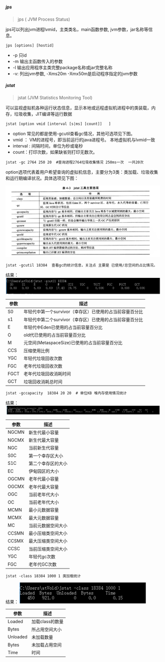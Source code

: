 ##### jps 

> jps ( JVM Process Status)

 jps可以列出jvm进程lvmid，主类类名，main函数参数, jvm参数，jar名称等信息。

```shell
jps [options] [hostid]
```

- -p  只id
- -m 输出主函数传入的参数
- -l   输出应用程序主类完整package名称或jar完整名称
- -v: 列出jvm参数, -Xms20m -Xmx50m是启动程序指定的jvm参数



##### jstat

> jstat (JVM Statistics Monitoring Tool)

可以监视虚拟机各种运行状态信息，显示本地或远程虚拟机进程中的类装载，内存，垃圾收集，JIT编译等运行数据

```
jstat [option vmid [interval [s|ms] [count]]   ]
```

- option 常见的都是使用-gcutil查看gc情况，其他可选项见下图。
- vmid ： VM的进程号，即当前运行的java进程号。 本地虚拟机与lvmid一致
- interval : 间隔时间，单位为秒或毫秒
- count：打印次数，如果缺省则打印无数次。

```
jstat -gc 2764 250 20  #查询进程2764垃圾收集情况 250ms一次  一共20次
```

option选项代表着用户希望查询的虚拟机信息，主要分为3类：类加载、垃圾收集和运行期编译状况。具体选项见下图：

![1546677079566](assets/1546677079566.png)



``` 
jstat -gcutil 18384  查看gc的统计信息，关注点 主要是 已使用/总空间的占比情况。
```
结果：
![1546677385334](assets/1546677385334.png)

| 参数 | 描述                                                     |
| ---- | -------------------------------------------------------- |
| S0   | 年轻代中第一个survivor（幸存区）已使用的占当前容量百分比 |
| s1   | 年轻代中第二个survivor（幸存区）已使用的占当前容量百分比 |
| E    | 年轻代中Eden已使用的占当前容量百分比                     |
| O    | old代已使用的占当前容量百分比                            |
| M    | 元空间(MetaspaceSize)已使用的占当前容量百分比            |
| CCS  | 压缩使用比例                                             |
| YGC  | 年轻代垃圾回收次数                                       |
| FGC  | 老年代垃圾回收次数                                       |
| FGCT | 老年代垃圾回收消耗时间                                   |
| GCT  | 垃圾回收消耗总时间                                       |





```
jstat -gccapacity  18384 20 20  # 单位KB 堆内存使用情况统计
```
结果：
![1546679939347](assets/1546679939347.png)

| 参数  | 描述               |
| ----- | ------------------ |
| NGCMN | 新生代最小容量     |
| NGCMX | 新生代最大容量     |
| NGC   | 当前新生代容量     |
| S0C   | 第一个幸存区大小   |
| S1C   | 第二个幸存区的大小 |
| EC    | 伊甸园区的大小     |
| OGCMN | 老年代最小容量     |
| OGCMX | 老年代最大容量     |
| OGC   | 当前老年代大小     |
| OC    | 当前老年代大小     |
| MCMN  | 最小元数据容量     |
| MCMX  | 最大元数据容量     |
| MC    | 当前元数据空间大小 |
| CCSMN | 最小压缩类空间大小 |
| CCSMX | 最大压缩类空间大小 |
| CCSC  | 当前压缩类空间大小 |
| YGC   | 年轻代gc次数       |
| FGC   | 老年代GC次数       |





```
jstat -class 18384 1000 1 类加载统计
```
结果：
![1546680050376](assets/1546680050376.png)

| 参数     | 描述            |
| -------- | --------------- |
| Loaded   | 加载class的数量 |
| Bytes    | 所占用空间大小  |
| Unloaded | 未加载数量      |
| Bytes    | 未加载占用空间  |
| Time     | 时间            |










